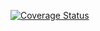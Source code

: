 [![Coverage Status](https://coveralls.io/repos/github/jessicamvs/travis-test/badge.svg?branch=master)](https://coveralls.io/github/jessicamvs/travis-test?branch=master)
